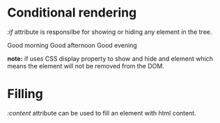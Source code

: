 # Conditional rendering

*:if* attribute is responsilbe for showing or hiding any element in the tree.

<i-codepreview>
<div :data="new Date().getHours()">
    <span :if="d < 12">Good morning</span>
    <span :if="d >= 12 && d < 18">Good afternoon</span>
    <span :if="d >= 18">Good evening</span>
</div>
</i-codepreview>

**note:** if uses CSS display property to show and hide and element which means the element will not be removed from the DOM.


# Filling

*:content* attribute can be used to fill an element with html content.

<i-codepreview>
    <ul :data="['Hello', 'World']" :content="'<li>' + d.join('</li><li>') + '</li>'">
    </ul>
</i-codepreview>